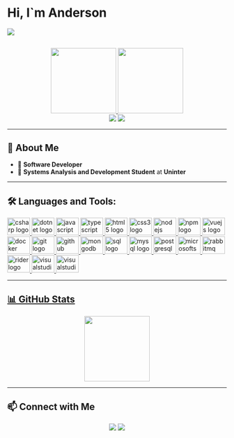 # Hi, I`m Anderson
<p>
  <a href="https://github.com/andersonbauermann"><img src="https://readme-typing-svg.herokuapp.com/?lines=Software%20Engineer&font=Fira%20Code&center=true&width=440&height=45&color=bluevCenter=true&size=22"  ></a>
</p>

##
<div align="center">
  <a href="https://github.com/andersonbauermann">
    <img height="150em" src="https://github-readme-stats.vercel.app/api?username=andersonbauermann&show_icons=true&theme=dark&include_all_commits=true&count_private=true"/>
    <img height="150em" src="https://github-readme-stats.vercel.app/api/top-langs/?username=andersonbauermann&layout=compact&langs_count=7&theme=dark"/>
  </a>
</div>

<div align="center">
  <a href="https://www.linkedin.com/in/anderson-bauermann-feltes-60042b76/" target="_blank"><img src="https://img.shields.io/badge/-LinkedIn-%230077B5?style=for-the-badge&logo=linkedin&logoColor=white" target="_blank"></a>
  <a href="mailto:anderson.bauermann@hotmail.com"><img src="https://img.shields.io/badge/-Email-%23333?style=for-the-badge&logo=gmail&logoColor=white" target="_blank"></a>
</div>

---

## 💬 About Me
- 💼 **Software Developer**
- 📕 **Systems Analysis and Development Student** at **Uninter**

---

## 🛠️ Languages and Tools:
<div align="left">
  <a href="https://docs.microsoft.com/en-us/dotnet/csharp/" target="_blank"><img src="https://cdn.jsdelivr.net/gh/devicons/devicon/icons/csharp/csharp-original.svg" height="40" width="52" alt="csharp logo"  />
  <a href="https://docs.microsoft.com/en-us/dotnet/csharp/" target="_blank"><img src="https://cdn.jsdelivr.net/gh/devicons/devicon@latest/icons/dot-net/dot-net-plain-wordmark.svg" height="40" width="52" alt="dotnet logo"  />
  <a href="https://www.javascript.com/" target="_blank"><img src="https://cdn.jsdelivr.net/gh/devicons/devicon/icons/javascript/javascript-original.svg" height="40" width="52" alt="javascript logo"  />
  <a href="https://www.typescriptlang.org/" target="_blank"><img src="https://cdn.jsdelivr.net/gh/devicons/devicon/icons/typescript/typescript-original.svg" height="40" width="52" alt="typescript logo"  />
  <a href="https://html.com/" target="_blank"><img src="https://cdn.jsdelivr.net/gh/devicons/devicon/icons/html5/html5-original.svg" height="40" width="52" alt="html5 logo"  />
  <a href="https://www.w3.org/Style/CSS/Overview.en.html" target="_blank"><img src="https://cdn.jsdelivr.net/gh/devicons/devicon/icons/css3/css3-original.svg" height="40" width="52" alt="css3 logo"  />
  <a href="https://nodejs.org/en/" target="_blank"><img src="https://cdn.jsdelivr.net/gh/devicons/devicon/icons/nodejs/nodejs-original.svg" height="40" width="52" alt="nodejs logo"  />
  <a href="https://www.npmjs.com/" target="_blank"><img src="https://cdn.jsdelivr.net/gh/devicons/devicon/icons/npm/npm-original-wordmark.svg" height="40" width="52" alt="npm logo"  />
  <a href="https://vuejs.org/" target="_blank"><img src="https://cdn.jsdelivr.net/gh/devicons/devicon/icons/vuejs/vuejs-original.svg" height="40" width="52" alt="vuejs logo"  />
  <a href="https://www.docker.com/" target="_blank"><img src="https://cdn.jsdelivr.net/gh/devicons/devicon/icons/docker/docker-original.svg" height="40" width="52" alt="docker logo"  />
  <a href="https://git-scm.com/" target="_blank"><img src="https://cdn.jsdelivr.net/gh/devicons/devicon/icons/git/git-original.svg" height="40" width="52" alt="git logo"  />
  <a href="https://github.com/" target="_blank"><img src="https://cdn.jsdelivr.net/gh/devicons/devicon/icons/github/github-original.svg" height="40" width="52" alt="github logo"  />
  <a href="https://www.mongodb.com/" target="_blank"><img src="https://cdn.jsdelivr.net/gh/devicons/devicon/icons/mongodb/mongodb-original.svg" height="40" width="52" alt="mongodb logo" />
  <a href="https://www.w3schools.com/sql/" target="_blank"><img src="https://cdn.jsdelivr.net/gh/devicons/devicon@latest/icons/azuresqldatabase/azuresqldatabase-original.svg"  height="40" width="52" alt="sql logo" />   
  <a href="https://www.mysql.com/" target="_blank"><img src="https://cdn.jsdelivr.net/gh/devicons/devicon/icons/mysql/mysql-original.svg" height="40" width="52" alt="mysql logo"  />
  <a href="https://www.postgresql.org/" target="_blank"><img src="https://cdn.jsdelivr.net/gh/devicons/devicon/icons/postgresql/postgresql-original.svg" height="40" width="52" alt="postgresql logo"  />
  <a href="https://www.microsoft.com/en-us/sql-server/sql-server-downloads" target="_blank"><img src="https://cdn.jsdelivr.net/gh/devicons/devicon/icons/microsoftsqlserver/microsoftsqlserver-plain.svg" height="40" width="52" alt="microsoftsqlserver logo"  />
  <a href="https://www.postgresql.org/" target="_blank"><img src="https://cdn.jsdelivr.net/gh/devicons/devicon@latest/icons/rabbitmq/rabbitmq-original.svg" height="40" width="52" alt="rabbitmq logo"  /> 
  <a href="https://www.jetbrains.com/pt-br/rider/" target="_blank"><img src="https://cdn.jsdelivr.net/gh/devicons/devicon@latest/icons/rider/rider-original.svg" height="40" width="52" alt="rider logo" />      
  <a href="https://visualstudio.microsoft.com/pt-br/" target="_blank"><img src="https://cdn.jsdelivr.net/gh/devicons/devicon@latest/icons/visualstudio/visualstudio-original.svg" height="40" width="52" alt="visualstudio logo" />
  <a href="https://code.visualstudio.com" target="_blank"><img src="https://cdn.jsdelivr.net/gh/devicons/devicon@latest/icons/vscode/vscode-original.svg" height="40" width="52" alt="visualstudiocode logo" />     
</div>

---

## 📊 GitHub Stats
<div align="center">
  <a href="https://github.com/andersonbauermann">
    <img height="150em" src="https://github-readme-streak-stats.herokuapp.com/?user=andersonbauermann&theme=dark"/>
  </a>
</div>

---

## 📫 Connect with Me
<div align="center">
  <a href="https://www.linkedin.com/in/anderson-bauermann-feltes-60042b76/" target="_blank"><img src="https://img.shields.io/badge/-LinkedIn-%230077B5?style=for-the-badge&logo=linkedin&logoColor=white" target="_blank"></a>
  <a href="mailto:anderson.bauermann@hotmail.com"><img src="https://img.shields.io/badge/-Email-%23333?style=for-the-badge&logo=gmail&logoColor=white" 
